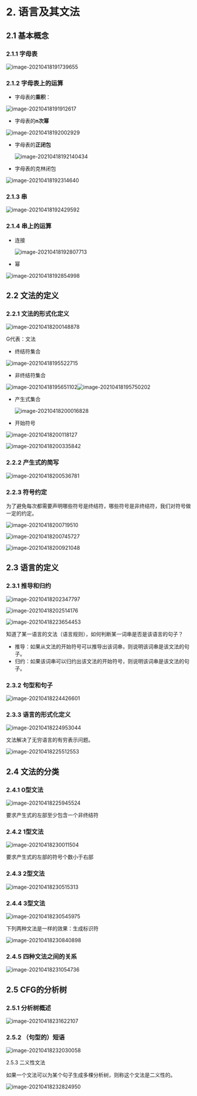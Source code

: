 # 2. 语言及其文法

## 2.1 基本概念

### 2.1.1 字母表

![image-20210418191739655](C:\Users\Seraph\AppData\Roaming\Typora\typora-user-images\image-20210418191739655.png)

### 2.1.2 字母表上的运算

* 字母表的**乘积**：

![image-20210418191912617](C:\Users\Seraph\AppData\Roaming\Typora\typora-user-images\image-20210418191912617.png)

* 字母表的**n次幂**

![image-20210418192002929](C:\Users\Seraph\AppData\Roaming\Typora\typora-user-images\image-20210418192002929.png)

* 字母表的**正闭包**

  ![image-20210418192140434](C:\Users\Seraph\AppData\Roaming\Typora\typora-user-images\image-20210418192140434.png)

  

* 字母表的克林闭包

![image-20210418192314640](C:\Users\Seraph\AppData\Roaming\Typora\typora-user-images\image-20210418192314640.png)

### 2.1.3 串

![image-20210418192429592](C:\Users\Seraph\AppData\Roaming\Typora\typora-user-images\image-20210418192429592.png)

### 2.1.4 串上的运算

* 连接

  ![image-20210418192807713](C:\Users\Seraph\AppData\Roaming\Typora\typora-user-images\image-20210418192807713.png)

* 幂

![image-20210418192854998](C:\Users\Seraph\AppData\Roaming\Typora\typora-user-images\image-20210418192854998.png)

## 

## 2.2 文法的定义

### 2.2.1 文法的形式化定义

![image-20210418200148878](C:\Users\Seraph\AppData\Roaming\Typora\typora-user-images\image-20210418200148878.png)

G代表：文法

* 终结符集合

![image-20210418195522715](C:\Users\Seraph\AppData\Roaming\Typora\typora-user-images\image-20210418195522715.png)

* 非终结符集合

![image-20210418195651102](C:\Users\Seraph\AppData\Roaming\Typora\typora-user-images\image-20210418195651102.png)![image-20210418195750202](C:\Users\Seraph\AppData\Roaming\Typora\typora-user-images\image-20210418195750202.png)

* 产生式集合

  ![image-20210418200016828](C:\Users\Seraph\AppData\Roaming\Typora\typora-user-images\image-20210418200016828.png)

  

* 开始符号

![image-20210418200118127](C:\Users\Seraph\AppData\Roaming\Typora\typora-user-images\image-20210418200118127.png)

![image-20210418200335842](C:\Users\Seraph\AppData\Roaming\Typora\typora-user-images\image-20210418200335842.png)

### 2.2.2 产生式的简写

![image-20210418200536781](C:\Users\Seraph\AppData\Roaming\Typora\typora-user-images\image-20210418200536781.png)

### 2.2.3 符号约定

为了避免每次都需要声明哪些符号是终结符，哪些符号是非终结符，我们对符号做一定的约定。

![image-20210418200719510](C:\Users\Seraph\AppData\Roaming\Typora\typora-user-images\image-20210418200719510.png)

![image-20210418200745727](C:\Users\Seraph\AppData\Roaming\Typora\typora-user-images\image-20210418200745727.png)

![image-20210418200921048](C:\Users\Seraph\AppData\Roaming\Typora\typora-user-images\image-20210418200921048.png)



## 2.3 语言的定义

### 2.3.1 推导和归约

![image-20210418202347797](C:\Users\Seraph\AppData\Roaming\Typora\typora-user-images\image-20210418202347797.png)

![image-20210418202514176](C:\Users\Seraph\AppData\Roaming\Typora\typora-user-images\image-20210418202514176.png)

![image-20210418223654453](C:\Users\Seraph\AppData\Roaming\Typora\typora-user-images\image-20210418223654453.png)

知道了某一语言的文法（语言规则），如何判断某一词串是否是该语言的句子？

* 推导：如果从文法的开始符号可以推导出该词串，则说明该词串是该文法的句子。
* 归约：如果该词串可以归约出该文法的开始符号，则说明该词串是该文法的句子。

### 2.3.2 句型和句子

![image-20210418224426601](C:\Users\Seraph\AppData\Roaming\Typora\typora-user-images\image-20210418224426601.png)

### 2.3.3 语言的形式化定义

![image-20210418224953044](C:\Users\Seraph\AppData\Roaming\Typora\typora-user-images\image-20210418224953044.png)

文法解决了无穷语言的有穷表示问题。

![image-20210418225512553](C:\Users\Seraph\AppData\Roaming\Typora\typora-user-images\image-20210418225512553.png)



## 2.4 文法的分类

### 2.4.1 0型文法

![image-20210418225945524](C:\Users\Seraph\AppData\Roaming\Typora\typora-user-images\image-20210418225945524.png)

要求产生式的左部至少包含一个非终结符

### 2.4.2 1型文法

![image-20210418230011504](C:\Users\Seraph\AppData\Roaming\Typora\typora-user-images\image-20210418230011504.png)

要求产生式的左部的符号个数小于右部

### 2.4.3 2型文法

![image-20210418230515313](C:\Users\Seraph\AppData\Roaming\Typora\typora-user-images\image-20210418230515313.png)

### 2.4.4 3型文法

![image-20210418230545975](C:\Users\Seraph\AppData\Roaming\Typora\typora-user-images\image-20210418230545975.png)

下列两种文法是一样的效果：生成标识符

![image-20210418230840898](C:\Users\Seraph\AppData\Roaming\Typora\typora-user-images\image-20210418230840898.png)

### 2.4.5 四种文法之间的关系

![image-20210418231054736](C:\Users\Seraph\AppData\Roaming\Typora\typora-user-images\image-20210418231054736.png)



## 2.5 CFG的分析树

### 2.5.1 分析树概述

![image-20210418231622107](C:\Users\Seraph\AppData\Roaming\Typora\typora-user-images\image-20210418231622107.png)

### 2.5.2 （句型的）短语

![image-20210418232030058](C:\Users\Seraph\AppData\Roaming\Typora\typora-user-images\image-20210418232030058.png)

2.5.3 二义性文法

如果一个文法可以为某个句子生成多棵分析树，则称这个文法是二义性的。

![image-20210418232824950](C:\Users\Seraph\AppData\Roaming\Typora\typora-user-images\image-20210418232824950.png)

